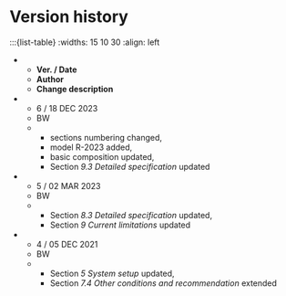 # Version history

:::{list-table}
:widths: 15 10 30
:align: left

* - **Ver. / Date**
  - **Author**
  - **Change description**
* - 6 / 18 DEC 2023
  - BW
  - 
    - sections numbering changed, 
    - model R-2023 added, 
    - basic composition updated, 
    - Section *9.3 Detailed specification* updated
* - 5 / 02 MAR 2023
  - BW
  - 
    - Section *8.3 Detailed specification* updated,
    - Section *9 Current limitations* updated
* - 4 / 05 DEC 2021
  - BW
  - 
    - Section *5 System setup* updated, 
    - Section *7.4 Other conditions and recommendation* extended
